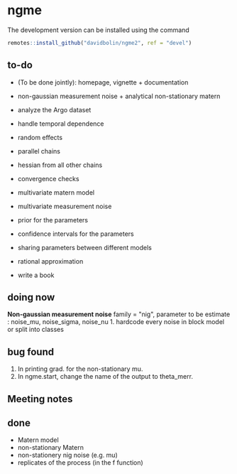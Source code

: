 # ngme

The development version can be installed using the command

```r
remotes::install_github("davidbolin/ngme2", ref = "devel")
```

## to-do

* (To be done jointly): homepage, vignette + documentation

* non-gaussian measurement noise + analytical non-stationary matern
* analyze the Argo dataset
* handle temporal dependence
* random effects
* parallel chains
* hessian from all other chains
* convergence checks
* multivariate matern model
* multivariate measurement noise
* prior for the parameters
* confidence intervals for the parameters
* sharing parameters between different models
* rational approximation
* write a book

## doing now

**Non-gaussian measurement noise**
family = "nig", parameter to be estimate : noise_mu, noise_sigma, noise_nu
    1. hardcode every noise in block model or split into classes


## bug found

1. In printing grad. for the non-stationary mu.
2. In ngme.start, change the name of the output to theta_merr.

## Meeting notes

## done

* Matern model
* non-stationary Matern
* non-stationery nig noise (e.g. mu)
* replicates of the process (in the f function)